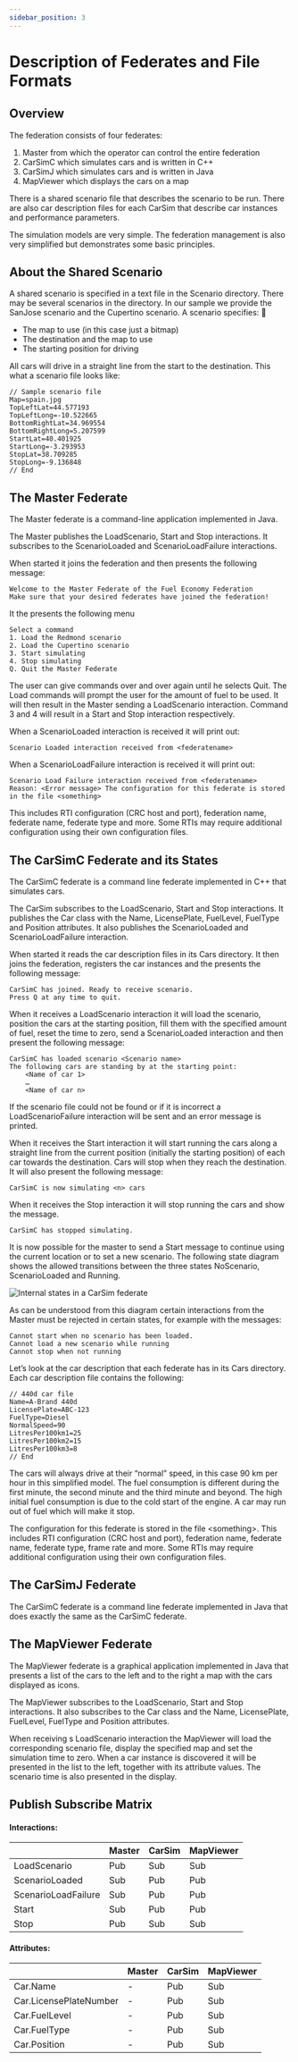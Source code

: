 ```yaml
---
sidebar_position: 3
---
```


# Description of Federates and File Formats

## Overview

The federation consists of four federates:
1. Master from which the operator can control the entire federation
2. CarSimC which simulates cars and is written in C++
3. CarSimJ which simulates cars and is written in Java
4. MapViewer which displays the cars on a map

There is a shared scenario file that describes the scenario to be run. There are also car description files for each CarSim that describe car instances and
performance parameters.

The simulation models are very simple. The federation management is also very simplified but demonstrates some basic principles.

## About the Shared Scenario

A shared scenario is specified in a text file in the Scenario directory. There may be several scenarios in the directory. In our sample we provide the SanJose scenario and the Cupertino scenario. A scenario specifies:

- The map to use (in this case just a bitmap)
- The destination and the map to use
- The starting position for driving

All cars will drive in a straight line from the start to the destination. This what a scenario file looks like:

```
// Sample scenario file
Map=spain.jpg
TopLeftLat=44.577193
TopLeftLong=-10.522665
BottomRightLat=34.969554
BottomRightLong=5.207599
StartLat=40.401925
StartLong=-3.293953
StopLat=38.709285
StopLong=-9.136848
// End
```

## The Master Federate
The Master federate is a command-line application implemented in Java.

The Master publishes the LoadScenario, Start and Stop interactions. It subscribes to the ScenarioLoaded and ScenarioLoadFailure interactions.

When started it joins the federation and then presents the following message: 

```
Welcome to the Master Federate of the Fuel Economy Federation
Make sure that your desired federates have joined the federation!
```

It the presents the following menu

```
Select a command
1. Load the Redmond scenario
2. Load the Cupertino scenario
3. Start simulating
4. Stop simulating
Q. Quit the Master Federate
```

The user can give commands over and over again until he selects Quit. The Load commands will prompt the user for the amount of fuel to be used. It will then result in the Master sending a LoadScenario interaction. Command 3 and 4 will result in a Start and Stop interaction respectively.

When a ScenarioLoaded interaction is received it will print out:

```
Scenario Loaded interaction received from <federatename> 
```

When a ScenarioLoadFailure interaction is received it will print out:

```
Scenario Load Failure interaction received from <federatename>
Reason: <Error message> The configuration for this federate is stored in the file <something>
```

This includes RTI configuration (CRC host and port), federation name, federate name, federate type and more. Some RTIs may require additional configuration using their own configuration files.

## The CarSimC Federate and its States

The CarSimC federate is a command line federate implemented in C++ that simulates cars.

The CarSim subscribes to the LoadScenario, Start and Stop interactions. It publishes the Car class with the Name, LicensePlate, FuelLevel, FuelType and Position attributes. It also publishes the ScenarioLoaded and ScenarioLoadFailure interaction.

When started it reads the car description files in its Cars directory. It then joins the federation, registers the car instances and the presents the following message:
```
CarSimC has joined. Ready to receive scenario.
Press Q at any time to quit.
```
When it receives a LoadScenario interaction it will load the scenario, position the cars at the starting position, fill them with the specified amount of fuel, reset the time to zero, send a ScenarioLoaded interaction and then present the following message:

```
CarSimC has loaded scenario <Scenario name>
The following cars are standing by at the starting point:
    <Name of car 1>
    …
    <Name of car n>
```

If the scenario file could not be found or if it is incorrect a LoadScenarioFailure interaction will be sent and an error message is printed.

When it receives the Start interaction it will start running the cars along a straight line from the current position (initially the starting position) of each car towards the destination. Cars will stop when they reach the destination. It will also present the following message:

```
CarSimC is now simulating <n> cars
```

When it receives the Stop interaction it will stop running the cars and show the message.

```
CarSimC has stopped simulating.
```

It is now possible for the master to send a Start message to continue using the current location or to set a new scenario. The following state diagram shows the allowed transitions between the three states NoScenario, ScenarioLoaded and Running.

![Internal states in a CarSim federate](img/internal_states.png)

As can be understood from this diagram certain interactions from the Master must be rejected in certain states, for example with the messages:
```
Cannot start when no scenario has been loaded.
Cannot load a new scenario while running
Cannot stop when not running
```
Let’s look at the car description that each federate has in its Cars directory. Each car description file contains the following:
```
// 440d car file
Name=A-Brand 440d
LicensePlate=ABC-123
FuelType=Diesel
NormalSpeed=90
LitresPer100km1=25
LitresPer100km2=15
LitresPer100km3=8
// End
```
The cars will always drive at their “normal” speed, in this case 90 km per hour in this simplified model. The fuel consumption is different during the first minute, the second minute and the third minute and beyond. The high initial fuel consumption is due to the cold start of the engine. A car may run out of fuel which will make it stop.

The configuration for this federate is stored in the file \<something\>. This includes RTI configuration (CRC host and port), federation name, federate name, federate type, frame rate and more. Some RTIs may require additional configuration using their own configuration files.

## The CarSimJ Federate
The CarSimC federate is a command line federate implemented in Java that does exactly the same as the CarSimC federate.

## The MapViewer Federate
The MapViewer federate is a graphical application implemented in Java that presents a list of the cars to the left and to the right a map with the cars displayed as icons.

The MapViewer subscribes to the LoadScenario, Start and Stop interactions. It also subscribes to the Car class and the Name, LicensePlate, FuelLevel, FuelType and Position attributes.

When receiving s LoadScenario interaction the MapViewer will load the corresponding scenario file, display the specified map and set the simulation time to zero. When a car instance is discovered it will be presented in the list to the left, together with its attribute values. The scenario time is also presented in the display.

## Publish Subscribe Matrix

#### Interactions:

|      |Master|CarSim|MapViewer|
|------|------|------|---------|
|LoadScenario|Pub|Sub|Sub|
|ScenarioLoaded|Sub|Pub|Pub|
|ScenarioLoadFailure|Sub|Pub|Pub|
|Start|Sub|Pub|Pub|
|Stop|Pub|Sub|Sub|

#### Attributes:

|      |Master|CarSim|MapViewer|
|------|------|------|---------|
|Car.Name|-|Pub|Sub|
|Car.LicensePlateNumber|-|Pub|Sub|
|Car.FuelLevel|-|Pub|Sub|
|Car.FuelType|-|Pub|Sub|
|Car.Position|-|Pub|Sub|